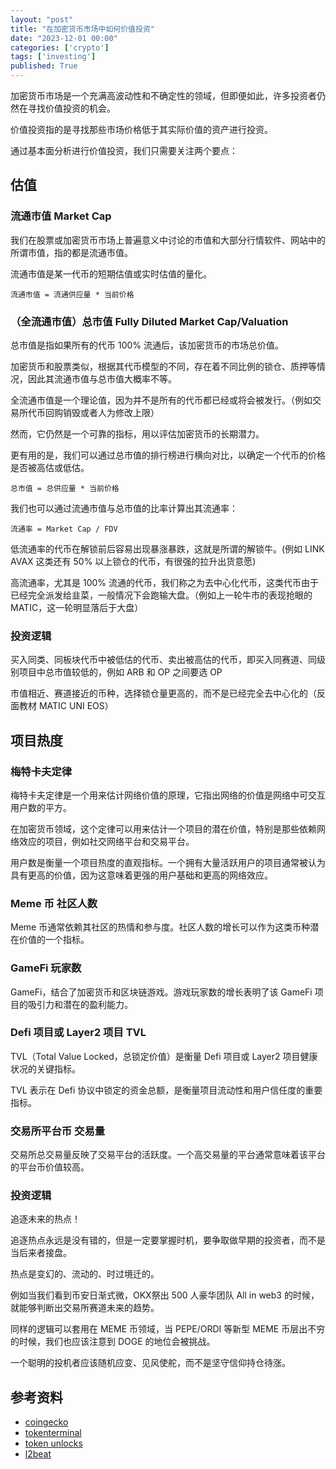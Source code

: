 ```yaml
---
layout: "post"
title: "在加密货币市场中如何价值投资"
date: "2023-12-01 00:00"
categories: ['crypto']
tags: ['investing']
published: True
---
```


加密货币市场是一个充满高波动性和不确定性的领域，但即便如此，许多投资者仍然在寻找价值投资的机会。

价值投资指的是寻找那些市场价格低于其实际价值的资产进行投资。

通过基本面分析进行价值投资，我们只需要关注两个要点：

<!--more-->

## 估值

### 流通市值 Market Cap

我们在股票或加密货币市场上普遍意义中讨论的市值和大部分行情软件、网站中的所谓市值，指的都是流通市值。

流通市值是某一代币的短期估值或实时估值的量化。

```
流通市值 = 流通供应量 * 当前价格
```

### （全流通市值）总市值 Fully Diluted Market Cap/Valuation

总市值是指如果所有的代币 100% 流通后，该加密货币的市场总价值。

加密货币和股票类似，根据其代币模型的不同，存在着不同比例的锁仓、质押等情况，因此其流通市值与总市值大概率不等。

全流通市值是一个理论值，因为并不是所有的代币都已经或将会被发行。（例如交易所代币回购销毁或者人为修改上限）

然而，它仍然是一个可靠的指标，用以评估加密货币的长期潜力。

更有用的是，我们可以通过总市值的排行榜进行横向对比，以确定一个代币的价格是否被高估或低估。

```
总市值 = 总供应量 * 当前价格
``` 

我们也可以通过流通市值与总市值的比率计算出其流通率：

```
流通率 = Market Cap / FDV
```

低流通率的代币在解锁前后容易出现暴涨暴跌，这就是所谓的解锁牛。(例如 LINK AVAX 这类还有 50% 以上锁仓的代币，有很强的拉升出货意愿)

高流通率，尤其是 100% 流通的代币，我们称之为去中心化代币，这类代币由于已经完全派发给韭菜，一般情况下会跑输大盘。（例如上一轮牛市的表现抢眼的 MATIC，这一轮明显落后于大盘）

### 投资逻辑

买入同类、同板块代币中被低估的代币、卖出被高估的代币，即买入同赛道、同级别项目中总市值较低的，例如 ARB 和 OP 之间要选 OP

市值相近、赛道接近的币种，选择锁仓量更高的，而不是已经完全去中心化的（反面教材 MATIC UNI EOS）

## 项目热度 

### 梅特卡夫定律 

梅特卡夫定律是一个用来估计网络价值的原理，它指出网络的价值是网络中可交互用户数的平方。

在加密货币领域，这个定律可以用来估计一个项目的潜在价值，特别是那些依赖网络效应的项目，例如社交网络平台和交易平台。 

用户数是衡量一个项目热度的直观指标。一个拥有大量活跃用户的项目通常被认为具有更高的价值，因为这意味着更强的用户基础和更高的网络效应。 

### Meme 币 社区人数

Meme 币通常依赖其社区的热情和参与度。社区人数的增长可以作为这类币种潜在价值的一个指标。 

### GameFi 玩家数 

GameFi，结合了加密货币和区块链游戏。游戏玩家数的增长表明了该 GameFi 项目的吸引力和潜在的盈利能力。 

### Defi 项目或 Layer2 项目 TVL 

TVL（Total Value Locked，总锁定价值）是衡量 Defi 项目或 Layer2 项目健康状况的关键指标。

TVL 表示在 Defi 协议中锁定的资金总额，是衡量项目流动性和用户信任度的重要指标。 

### 交易所平台币 交易量 

交易所总交易量反映了交易平台的活跃度。一个高交易量的平台通常意味着该平台的平台币价值较高。 

### 投资逻辑

追逐未来的热点！

追逐热点永远是没有错的，但是一定要掌握时机，要争取做早期的投资者，而不是当后来者接盘。

热点是变幻的、流动的、时过境迁的。

例如当我们看到币安日渐式微，OKX祭出 500 人豪华团队 All in web3 的时候，就能够判断出交易所赛道未来的趋势。

同样的逻辑可以套用在 MEME 币领域，当 PEPE/ORDI 等新型 MEME 币层出不穷的时候，我们也应该注意到 DOGE 的地位会被挑战。

一个聪明的投机者应该随机应变、见风使舵，而不是坚守信仰持仓待涨。

## 参考资料

* [coingecko](https://www.coingecko.com/)
* [tokenterminal](https://tokenterminal.com/terminal/metrics/market-cap-fully-diluted)
* [token unlocks](https://token.unlocks.app/)
* [l2beat](https://l2beat.com/scaling/summary#active)
